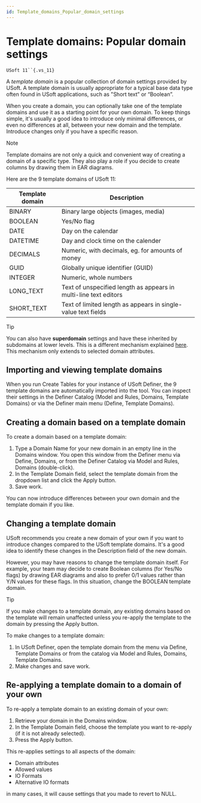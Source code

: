 ```yaml
---
id: Template_domains_Popular_domain_settings
---
```


# Template domains: Popular domain settings

`USoft 11``{.vs_11}`

A *template domain* is a popular collection of domain settings provided by USoft. A template domain is usually appropriate for a typical base data type often found in USoft applications, such as "Short text” or “Boolean”.

When you create a domain, you can optionally take one of the template domains and use it as a starting point for your own domain. To keep things simple, it's usually a good idea to introduce only minimal differences, or even no differences at all, between your new domain and the template. Introduce changes only if you have a specific reason.

> [!NOTE]
> Template domains are not only a quick and convenient way of creating a domain of a specific type.
> They also play a role if you decide to create columns by drawing them in EAR diagrams.

Here are the 9 template domains of USoft 11:

|**Template domain**|**Description**|
|--------|--------|
|BINARY  |Binary large objects (images, media)|
|BOOLEAN |Yes/No flag|
|DATE    |Day on the calendar|
|DATETIME|Day and clock time on the calender|
|DECIMALS|Numeric, with decimals, eg. for amounts of money|
|GUID    |Globally unique identifier (GUID)|
|INTEGER |Numeric, whole numbers|
|LONG_TEXT|Text of unspecified length as appears in multi-line text editors|
|SHORT_TEXT|Text of limited length as appears in single-value text fields|



> [!TIP]
> You can also have **superdomain** settings and have these inherited by subdomains at lower levels. This is a different mechanism explained [here](/docs/Modeller%20and%20Rules%20Engine/Domains/Superdomains%20Inheritance%20of%20domain%20properties.md). This mechanism only extends to selected domain attributes.

## Importing and viewing template domains

When you run Create Tables for your instance of USoft Definer, the 9 template domains are automatically imported into the tool. You can inspect their settings in the Definer Catalog (Model and Rules, Domains, Template Domains) or via the Definer main menu (Define, Template Domains).

## Creating a domain based on a template domain

To create a domain based on a template domain:

1. Type a Domain Name for your new domain in an empty line in the Domains window. You open this window from the Definer menu via Define, Domains, or from the Definer Catalog via Model and Rules, Domains (double-click).
2. In the Template Domain field, select the template domain from the dropdown list and click the Apply button.
3. Save work.

You can now introduce differences between your own domain and the template domain if you like.

## Changing a template domain

USoft recommends you create a new domain of your own if you want to introduce changes compared to the USoft template domains. It's a good idea to identify these changes in the Description field of the new domain.

However, you may have reasons to change the template domain itself. For example, your team may decide to create Boolean columns (for Yes/No flags) by drawing EAR diagrams and also to prefer 0/1 values rather than Y/N values for these flags. In this situation, change the BOOLEAN template domain.

> [!TIP]
> If you make changes to a template domain, any existing domains based on the template will remain unaffected unless you re-apply the template to the domain by pressing the Apply button.

To make changes to a template domain:

1. In USoft Definer, open the template domain from the menu via Define, Template Domains or from the catalog via Model and Rules, Domains, Template Domains.
2. Make changes and save work.

## Re-applying a template domain to a domain of your own

To re-apply a template domain to an existing domain of your own:

1. Retrieve your domain in the Domains window.
2. In the Template Domain field, choose the template you want to re-apply (if it is not already selected).
3. Press the Apply button.

This re-applies settings to all aspects of the domain:

- Domain attributes
- Allowed values
- IO Formats
- Alternative IO formats

in many cases, it will cause settings that you made to revert to NULL.
